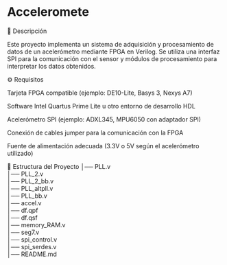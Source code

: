 # Acceleromete

📌 Descripción

Este proyecto implementa un sistema de adquisición y procesamiento de datos de un acelerómetro mediante FPGA en Verilog. Se utiliza una interfaz SPI para la comunicación con el sensor y módulos de procesamiento para interpretar los datos obtenidos.

⚙️ Requisitos

Tarjeta FPGA compatible (ejemplo: DE10-Lite, Basys 3, Nexys A7)

Software Intel Quartus Prime Lite u otro entorno de desarrollo HDL

Acelerómetro SPI (ejemplo: ADXL345, MPU6050 con adaptador SPI)

Conexión de cables jumper para la comunicación con la FPGA

Fuente de alimentación adecuada (3.3V o 5V según el acelerómetro utilizado)

📂 Estructura del Proyecto
│── PLL.v               
│── PLL_2.v             
│── PLL_2_bb.v           
│── PLL_altpll.v       
│── PLL_bb.v             
│── accel.v              
│── df.qpf               
│── df.qsf               
│── memory_RAM.v         
│── seg7.v               
│── spi_control.v        
│── spi_serdes.v         
│── README.md            
